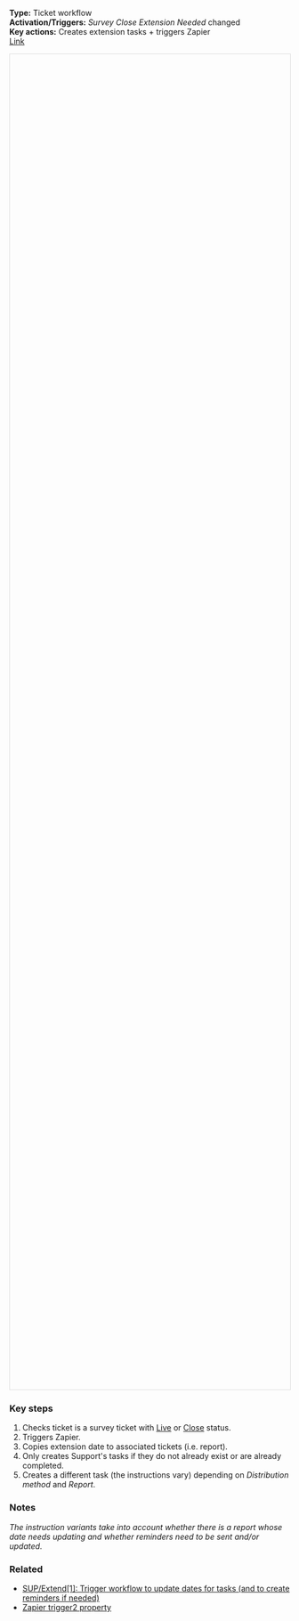 **Type:** Ticket workflow  
**Activation/Triggers:** *Survey Close Extension Needed* changed  
**Key actions:** Creates extension tasks + triggers Zapier  
<a target="_blank" href="https://app-eu1.hubspot.com/workflows/3479931/platform/flow/2255329475/edit">Link</a>  

<div id="viewer" style="width:100%;height:60vh;border:1px solid #ddd;"></div>
<script src="https://cdn.jsdelivr.net/npm/openseadragon@4.1/build/openseadragon/openseadragon.min.js"></script>
<script>
  document.addEventListener('DOMContentLoaded', function () {
    var basePath = window.location.pathname.replace(/\/workflows\/.*/, '/');
    var imgUrl = basePath + "images/SUP-Extend-0-Create-initial-tasks-and-start-date-calculation-workflow.png";
    OpenSeadragon({ id: "viewer", prefixUrl: "https://cdn.jsdelivr.net/npm/openseadragon@4.1/build/openseadragon/images/", tileSources: { type: "image", url: imgUrl, buildPyramid: false }, showNavigator: true, showZoomControl: true, showHomeControl: true, showFullPageControl: false });
  });
</script>

### Key steps  
1. Checks ticket is a survey ticket with <u>Live</u> or <u>Close</u> status.   
2. Triggers Zapier. 
3. Copies extension date to associated tickets (i.e. report).  
4. Only creates Support's tasks if they do not already exist or are already completed.  
5. Creates a different task (the instructions vary) depending on *Distribution method* and *Report*.  

### Notes  
<i>The instruction variants take into account whether there is a report whose date needs updating and whether reminders need to be sent and/or updated.</i>  

### Related  
- [SUP/Extend[1]: Trigger workflow to update dates for tasks (and to create reminders if needed)](../workflows/SUP-Extend-1-Trigger-workflow-to-update-dates-for-tasks.md)  
- [Zapier trigger2 property](../articles/Workflow-internal-properties.md#zapier-trigger-zapier-trigger2)  
